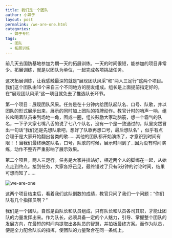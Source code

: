 ```yaml
---
title: 我们是一个团队
author: 小嫦子
layout: post
permalink: /we-are-one.html
categories:
  - 嫦子专栏
tags:
  - 团队
  - 拓展训练
---
```

前几天去国防基地参加为期一天的拓展训练。一天的时间很短，能参加的项目非常少。拓展训练，就是以团队为单位，一起完成各项挑战任务。

这次拓展训练，让我感触最深的就是“展现团队风采”和“两人三足行”这两个项目。我们这个团队由16个来自三个不同地方的朋友组成。组长是上面提前指定好的，在“展现团队风采”这一项目就免去了推选队长环节。  


  
第一个项目：展现团队风采。任务是在十分钟内给团队起队名、口号、队歌，并以团队的形式展示出来，展示的同时加上团队的招牌动作。教官计时的哨声一响，组长吆喝着队员来到场地一角，围成一圈，组长鼓励大家动脑筋，想一个霸气的队名，一下子大家七嘴八舌的说了七八个队名，没有一个是一致通过的，队里突然冒出一句话“我们还是先想队歌吧，想好了队歌再想口号，最后想队名” ，似乎有点合理于是大家开始翻出各类的歌……其他的团队都开始演练了，才意识到时间有限！！当我们最终确定队名，口号，队歌的时候，展示时间到了…因为没有时间演练，动作不整齐严重影响了展示效果。

第二个项目，两人三足行。任务是大家并排站好，相近两个人的脚绑在一起，从始点走到终点。接到任务，大家各抒己见，最终错过了只有5分钟的讨论时间，结果可想而知了……

![ we-are-one ][1]

这两个项目结束后，看着我们这队倒数的成绩，教官只问了我们一个问题：“你们队有几个指挥员啊？”

我们是一个团队，自然是由队长和队员组成，只有队长和队员各司其职，才能让团队的力量发挥出来。作为队长，必须具备一定的个人魅力，引导、掌握整个团队的发展方向，在最短的时间内提取出各队员的智慧，并拍板最终方案。而作为队员，便是全力配合队长的指挥，使团队的力量聚合在同一条线上。

 [1]: https://cyhour.com/wp-content/uploads/2014/12/we-are-one.jpg